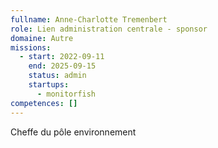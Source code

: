 ```yaml
---
fullname: Anne-Charlotte Tremenbert
role: Lien administration centrale - sponsor
domaine: Autre
missions:
  - start: 2022-09-11
    end: 2025-09-15
    status: admin
    startups:
      - monitorfish
competences: []
---
```

Cheffe du pôle environnement